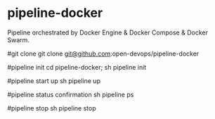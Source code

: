 # pipeline-docker
Pipeline orchestrated by Docker Engine &amp; Docker Compose &amp; Docker Swarm.

#git clone
git clone git@github.com:open-devops/pipeline-docker

#pipeline init
cd pipeline-docker; sh pipeline init

#pipeline start up
sh pipeline up

#pipeline status confirmation
sh pipeline ps

#pipeline stop 
sh pipeline stop

